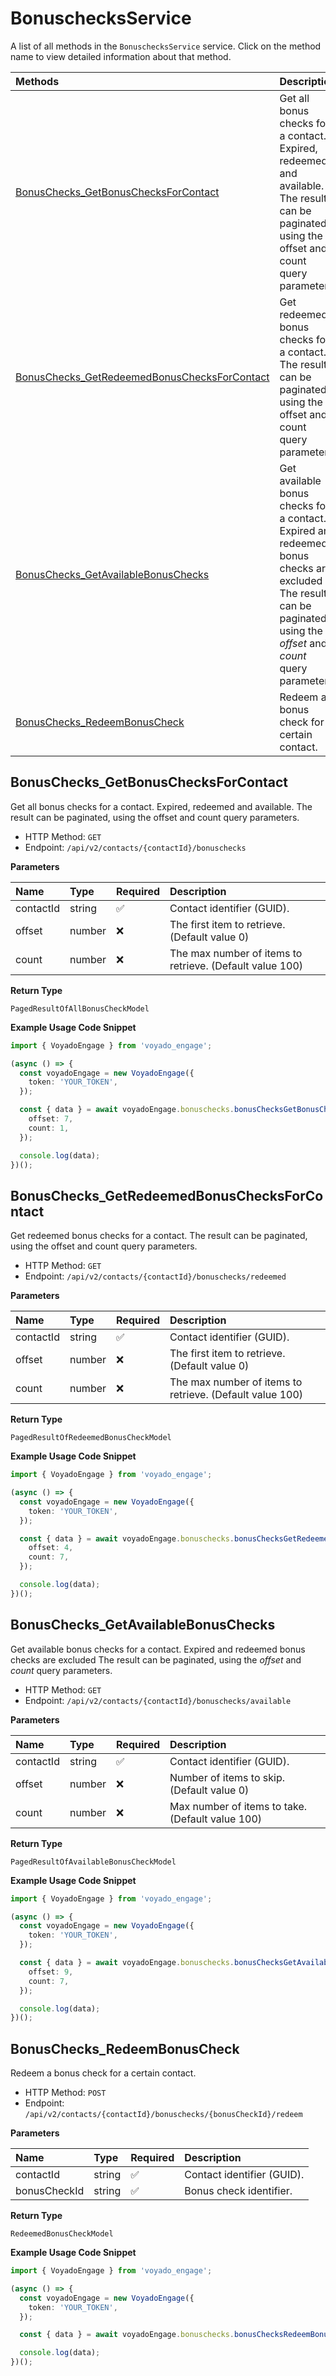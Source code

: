 # BonuschecksService

A list of all methods in the `BonuschecksService` service. Click on the method name to view detailed information about that method.

| Methods                                                                                       | Description                                                                                                                                                            |
| :-------------------------------------------------------------------------------------------- | :--------------------------------------------------------------------------------------------------------------------------------------------------------------------- |
| [BonusChecks_GetBonusChecksForContact](#bonuschecks_getbonuschecksforcontact)                 | Get all bonus checks for a contact. Expired, redeemed and available. The result can be paginated, using the offset and count query parameters.                         |
| [BonusChecks_GetRedeemedBonusChecksForContact](#bonuschecks_getredeemedbonuschecksforcontact) | Get redeemed bonus checks for a contact. The result can be paginated, using the offset and count query parameters.                                                     |
| [BonusChecks_GetAvailableBonusChecks](#bonuschecks_getavailablebonuschecks)                   | Get available bonus checks for a contact. Expired and redeemed bonus checks are excluded The result can be paginated, using the _offset_ and _count_ query parameters. |
| [BonusChecks_RedeemBonusCheck](#bonuschecks_redeembonuscheck)                                 | Redeem a bonus check for a certain contact.                                                                                                                            |

## BonusChecks_GetBonusChecksForContact

Get all bonus checks for a contact. Expired, redeemed and available. The result can be paginated, using the offset and count query parameters.

- HTTP Method: `GET`
- Endpoint: `/api/v2/contacts/{contactId}/bonuschecks`

**Parameters**

| Name      | Type   | Required | Description                                              |
| :-------- | :----- | :------- | :------------------------------------------------------- |
| contactId | string | ✅       | Contact identifier (GUID).                               |
| offset    | number | ❌       | The first item to retrieve. (Default value 0)            |
| count     | number | ❌       | The max number of items to retrieve. (Default value 100) |

**Return Type**

`PagedResultOfAllBonusCheckModel`

**Example Usage Code Snippet**

```typescript
import { VoyadoEngage } from 'voyado_engage';

(async () => {
  const voyadoEngage = new VoyadoEngage({
    token: 'YOUR_TOKEN',
  });

  const { data } = await voyadoEngage.bonuschecks.bonusChecksGetBonusChecksForContact('contactId', {
    offset: 7,
    count: 1,
  });

  console.log(data);
})();
```

## BonusChecks_GetRedeemedBonusChecksForContact

Get redeemed bonus checks for a contact. The result can be paginated, using the offset and count query parameters.

- HTTP Method: `GET`
- Endpoint: `/api/v2/contacts/{contactId}/bonuschecks/redeemed`

**Parameters**

| Name      | Type   | Required | Description                                              |
| :-------- | :----- | :------- | :------------------------------------------------------- |
| contactId | string | ✅       | Contact identifier (GUID).                               |
| offset    | number | ❌       | The first item to retrieve. (Default value 0)            |
| count     | number | ❌       | The max number of items to retrieve. (Default value 100) |

**Return Type**

`PagedResultOfRedeemedBonusCheckModel`

**Example Usage Code Snippet**

```typescript
import { VoyadoEngage } from 'voyado_engage';

(async () => {
  const voyadoEngage = new VoyadoEngage({
    token: 'YOUR_TOKEN',
  });

  const { data } = await voyadoEngage.bonuschecks.bonusChecksGetRedeemedBonusChecksForContact('contactId', {
    offset: 4,
    count: 7,
  });

  console.log(data);
})();
```

## BonusChecks_GetAvailableBonusChecks

Get available bonus checks for a contact. Expired and redeemed bonus checks are excluded The result can be paginated, using the _offset_ and _count_ query parameters.

- HTTP Method: `GET`
- Endpoint: `/api/v2/contacts/{contactId}/bonuschecks/available`

**Parameters**

| Name      | Type   | Required | Description                                      |
| :-------- | :----- | :------- | :----------------------------------------------- |
| contactId | string | ✅       | Contact identifier (GUID).                       |
| offset    | number | ❌       | Number of items to skip. (Default value 0)       |
| count     | number | ❌       | Max number of items to take. (Default value 100) |

**Return Type**

`PagedResultOfAvailableBonusCheckModel`

**Example Usage Code Snippet**

```typescript
import { VoyadoEngage } from 'voyado_engage';

(async () => {
  const voyadoEngage = new VoyadoEngage({
    token: 'YOUR_TOKEN',
  });

  const { data } = await voyadoEngage.bonuschecks.bonusChecksGetAvailableBonusChecks('contactId', {
    offset: 9,
    count: 7,
  });

  console.log(data);
})();
```

## BonusChecks_RedeemBonusCheck

Redeem a bonus check for a certain contact.

- HTTP Method: `POST`
- Endpoint: `/api/v2/contacts/{contactId}/bonuschecks/{bonusCheckId}/redeem`

**Parameters**

| Name         | Type   | Required | Description                |
| :----------- | :----- | :------- | :------------------------- |
| contactId    | string | ✅       | Contact identifier (GUID). |
| bonusCheckId | string | ✅       | Bonus check identifier.    |

**Return Type**

`RedeemedBonusCheckModel`

**Example Usage Code Snippet**

```typescript
import { VoyadoEngage } from 'voyado_engage';

(async () => {
  const voyadoEngage = new VoyadoEngage({
    token: 'YOUR_TOKEN',
  });

  const { data } = await voyadoEngage.bonuschecks.bonusChecksRedeemBonusCheck('contactId', 'bonusCheckId');

  console.log(data);
})();
```

